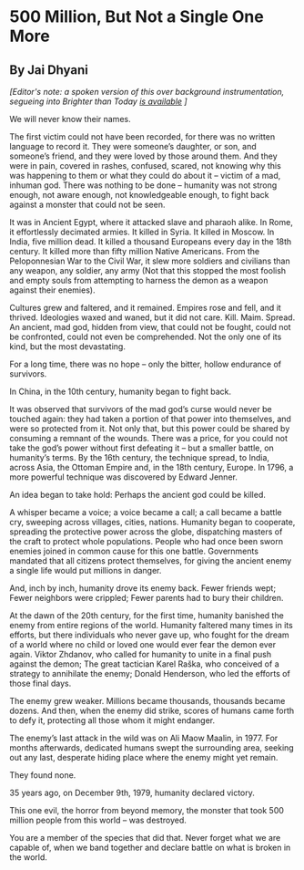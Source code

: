 # 500 Million, But Not a Single One More
## By Jai Dhyani

*[Editor's note: a spoken version of this over background instrumentation, segueing into Brighter than Today [is available](https://www.youtube.com/watch?v=OHJmYyp6f4s) ]*

We will never know their names.

The first victim could not have been recorded, for there was no written language to record it. They were someone’s daughter, or son, and someone’s friend, and they were loved by those around them. And they were in pain, covered in rashes, confused, scared, not knowing why this was happening to them or what they could do about it – victim of a mad, inhuman god. There was nothing to be done – humanity was not strong enough, not aware enough, not knowledgeable enough, to fight back against a monster that could not be seen.

It was in Ancient Egypt, where it attacked slave and pharaoh alike. In Rome, it effortlessly decimated armies. It killed in Syria. It killed in Moscow.  In India, five million dead. It killed a thousand Europeans every day in the 18th century. It killed more than fifty million Native Americans. From the Peloponnesian War to the Civil War, it slew more soldiers and civilians than any weapon, any soldier, any army (Not that this stopped the most foolish and empty souls from attempting to harness the demon as a weapon against their enemies).

Cultures grew and faltered, and it remained. Empires rose and fell, and it thrived. Ideologies waxed and waned, but it did not care. Kill. Maim. Spread. An ancient, mad god, hidden from view, that could not be fought, could not be confronted, could not even be comprehended. Not the only one of its kind, but the most devastating.

For a long time, there was no hope – only the bitter, hollow endurance of survivors.

In China, in the 10th century, humanity began to fight back.

It was observed that survivors of the mad god’s curse would never be touched again: they had taken a portion of that power into themselves, and were so protected from it. Not only that, but this power could be shared by consuming a remnant of the wounds. There was a price, for you could not take the god’s power without first defeating it – but a smaller battle, on humanity’s terms. By the 16th century, the technique spread, to India, across Asia, the Ottoman Empire and, in the 18th century, Europe. In 1796, a more powerful technique was discovered by Edward Jenner.

An idea began to take hold: Perhaps the ancient god could be killed.

A whisper became a voice; a voice became a call; a call became a battle cry, sweeping across villages, cities, nations. Humanity began to cooperate, spreading the protective power across the globe, dispatching masters of the craft to protect whole populations. People who had once been sworn enemies joined in common cause for this one battle. Governments mandated that all citizens protect themselves, for giving the ancient enemy a single life would put millions in danger.

And, inch by inch, humanity drove its enemy back. Fewer friends wept; Fewer neighbors were crippled; Fewer parents had to bury their children.

At the dawn of the 20th century, for the first time, humanity banished the enemy from entire regions of the world. Humanity faltered many times in its efforts, but there individuals who never gave up, who fought for the dream of a world where no child or loved one would ever fear the demon ever again. Viktor Zhdanov, who called for humanity to unite in a final push against the demon; The great tactician Karel Raška, who conceived of a strategy to annihilate the enemy; Donald Henderson, who led the efforts of those final days.

The enemy grew weaker. Millions became thousands, thousands became dozens. And then, when the enemy did strike, scores of humans came forth to defy it, protecting all those whom it might endanger.

The enemy’s last attack in the wild was on Ali Maow Maalin, in 1977. For months afterwards, dedicated humans swept the surrounding area, seeking out any last, desperate hiding place where the enemy might yet remain.

They found none.

35 years ago, on December 9th, 1979, humanity declared victory.

This one evil, the horror from beyond memory, the monster that took 500 million people from this world – was destroyed.

You are a member of the species that did that. Never forget what we are capable of, when we band together and declare battle on what is broken in the world.
